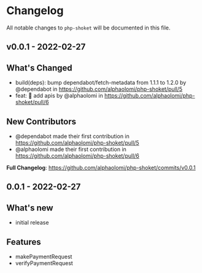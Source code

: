 # Changelog

All notable changes to `php-shoket` will be documented in this file.

## v0.0.1 - 2022-02-27

## What's Changed

- build(deps): bump dependabot/fetch-metadata from 1.1.1 to 1.2.0 by @dependabot in https://github.com/alphaolomi/php-shoket/pull/5
- feat: 🎸 add apis by @alphaolomi in https://github.com/alphaolomi/php-shoket/pull/6

## New Contributors

- @dependabot made their first contribution in https://github.com/alphaolomi/php-shoket/pull/5
- @alphaolomi made their first contribution in https://github.com/alphaolomi/php-shoket/pull/6

**Full Changelog**: https://github.com/alphaolomi/php-shoket/commits/v0.0.1

## 0.0.1 - 2022-02-27

## What's new

- initial release

## Features

- makePaymentRequest
- verifyPaymentRequest
